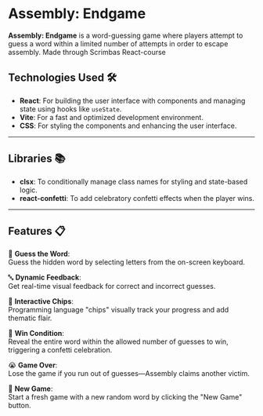 # Assembly: Endgame

**Assembly: Endgame** is a word-guessing game where players attempt to guess a word within a limited number of attempts in order to escape assembly. Made through Scrimbas React-course


## Technologies Used 🛠️

- **React**: For building the user interface with components and managing state using hooks like `useState`.
- **Vite**: For a fast and optimized development environment.
- **CSS**: For styling the components and enhancing the user interface.

---

## Libraries 📚

- **clsx**: To conditionally manage class names for styling and state-based logic.
- **react-confetti**: To add celebratory confetti effects when the player wins.

---

## Features 📋

🎯 **Guess the Word**:  
Guess the hidden word by selecting letters from the on-screen keyboard.

🔤 **Dynamic Feedback**:  
Get real-time visual feedback for correct and incorrect guesses.

🔄 **Interactive Chips**:  
Programming language "chips" visually track your progress and add thematic flair.

🎉 **Win Condition**:  
Reveal the entire word within the allowed number of guesses to win, triggering a confetti celebration.

😭 **Game Over**:  
Lose the game if you run out of guesses—Assembly claims another victim.

🔄 **New Game**:  
Start a fresh game with a new random word by clicking the "New Game" button.
